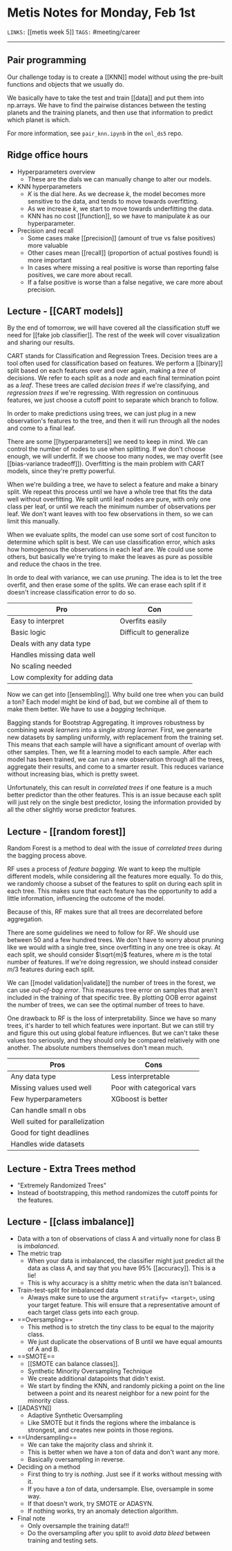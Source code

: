 # Metis Notes for Monday, Feb 1st
`LINKS:` [[metis week 5]]
`TAGS:` #meeting/career

---
## Pair programming
Our challenge today is to create a [[KNN]] model without using the pre-built functions and objects that we usually do. 

We basically have to take the test and train [[data]] and put them into np.arrays. We have to find the pairwise distances between the testing planets and the training planets, and then use that information to predict which planet is which. 

For more information, see `pair_knn.ipynb` in the `onl_ds5` repo. 

## Ridge office hours
- Hyperparameters overview
	- These are the dials we can manually change to alter our models. 
- KNN hyperparameters
	- *K* is the dial here. As we decrease *k*, the model becomes more sensitive to the data, and tends to move towards overfitting. 
	- As we increase *k*, we start to move towards underfitting the data. 
	- KNN has no cost [[function]], so we have to manipulate *k* as our hyperparameter.
- Precision and recall
	- Some cases make [[precision]] (amount of true vs false positives) more valuable
	- Other cases mean [[recall]] (proportion of actual postives found) is more important
	- In cases where missing a real positive is worse than reporting false positives, we care more about recall. 
	- If a false positive is worse than a false negative, we care more about precision. 

## Lecture - [[CART models]]
By the end of tomorrow, we will have covered all the classification stuff we need for [[fake job classifier]]. The rest of the week will cover visualization and sharing our results. 

CART stands for Classification and Regression Trees. Decision trees are a tool often used for classification based on features. We perform a [[binary]] split based on each features over and over again, making a *tree* of decisions. We refer to each split as a *node* and each final termination point as a *leaf*. These trees are called *decision trees* if we're classifying, and *regression trees* if we're regressing. With regression on continuous features, we just choose a cutoff point to separate which branch to follow.

In order to make predictions using trees, we can just plug in a new observation's features to the tree, and then it will run through all the nodes and come to a final leaf. 

There are some [[hyperparameters]] we need to keep in mind. We can control the number of nodes to use when splitting. If we don't choose enough, we will underfit. If we choose too many nodes, we may overfit (see [[bias-variance tradeoff]]). Overfitting is the main problem with CART models, since they're pretty powerful. 

When we're building a tree, we have to select a feature and make a binary split. We repeat this process until we have a whole tree that fits the data well without overfitting. We split until leaf nodes are pure, with only one class per leaf, or until we reach the minimum number of observations per leaf. We don't want leaves with too few observations in them, so we can limit this manually. 

When we evaluate splits, the model can use some sort of cost funciton to determine which split is best. We can use classification error, which asks how homogenous the observations in each leaf are. We could use some others, but basically we're trying to make the leaves as pure as possible and reduce the chaos in the tree.

In orde to deal with variance, we can use *pruning.* The idea is to let the tree overfit, and then erase some of the splits. We can erase each split if it doesn't increase classification error to do so.

| Pro                            | Con                     |
| ------------------------------ | ----------------------- |
| Easy to interpret              | Overfits easily         |
| Basic logic                    | Difficult to generalize |
| Deals with any data type       |                         |
| Handles missing data well      |                         |
| No scaling needed              |                         |
| Low complexity for adding data |                         |

Now we can get into [[ensembling]]. Why build one tree when you can build a ton? Each model might be kind of bad, but we combine all of them to make them better. We have to use a *bagging* technique.

Bagging stands for Bootstrap Aggregating. It improves robustness by combining *weak learners* into a single *strong learner.* First, we genearte new datasets by sampling uniformly, *with* replacement from the training set. This means that each sample will have a significant amount of overlap with other samples. Then, we fit a learning model to each sample. After each model has been trained, we can run a new observation through all the trees, aggregate their results, and come to a smarter result. This reduces variance without increasing bias, which is pretty sweet. 

Unfortunately, this can result in *correlated trees* if one feature is a much better predictor than the other features. This is an issue because each split will just rely on the single best predictor, losing the information provided by all the other slightly worse predictor features.

## Lecture - [[random forest]]
Random Forest is a method to deal with the issue of *correlated trees* during the bagging process above. 

RF uses a process of *feature bagging.* We want to keep the multiple different models, while considering all the features more equally. To do this, we randomly choose a subset of the features to split on during each split in each tree. This makes sure that each feature has the opportunity to add a little information, influencing the outcome of the model. 

Because of this, RF makes sure that all trees are decorrelated before aggregation. 

There are some guidelines we need to follow for RF. We should use between 50 and a few hundred trees. We don't have to worry about pruning like we would with a single tree, since overfitting in any one tree is okay. At each split, we should consider $\sqrt{m}$ features, where $m$ is the total number of features. If we're doing regression, we should instead consider $m/3$ features during each split. 

We can [[model validation|validate]] the number of trees in the forest, we can use *out-of-bag error*. This measures tree error on samples that aren't included in the training of that specific tree. By plotting OOB error against the number of trees, we can see the optimal number of trees to have. 

One drawback to RF is the loss of interpretability. Since we have so many trees, it's harder to tell which features were inportant. But we can still try and figure this out using global feature influences. But we can't take these values too seriously, and they should only be compared relatively with one another. The absolute numbers themselves don't mean much. 

| Pros                            | Cons                       |
| ------------------------------- | -------------------------- |
| Any data type                   | Less interpretable         |
| Missing values used well        | Poor with categorical vars |
| Few hyperparameters             | XGboost is  better         | 
| Can handle small n obs          |                            |
| Well suited for parallelization |                            |
| Good for tight deadlines        |                            |
| Handles wide datasets           |                            |

## Lecture - Extra Trees method
- "Extremely Randomized Trees"
- Instead of bootstrapping, this method randomizes the cutoff points for the features. 

## Lecture - [[class imbalance]]
- Data with a ton of observations of class A and virtually none for class B is *imbalanced*. 
- The metric trap
	- When your data is imbalanced, the classifier might just predict all the data as class A, and say that you have 95% [[accuracy]]. This is a lie!
	- This is why accuracy is a shitty metric when the data isn't balanced. 
- Train-test-split for imbalanced data
	- Always make sure to use the argument `stratify= <target>`, using your target feature. This will ensure that a representative amount of each target class gets into each group. 
- ==Oversampling==
	- This method is to stretch the tiny class to be equal to the majority class. 
	- We just duplicate the observations of B until we have equal amounts of A and B. 
- ==SMOTE==
	- [[SMOTE can balance classes]]. 
	- Synthetic Minority Oversampling Technique
	- We create additional datapoints that didn't exist.
	- We start by finding the KNN, and randomly picking a point on the line between a point and its nearest neighbor for a new point for the minority class. 
- [[ADASYN]]
	- Adaptive Synthetic Oversampling
	- Like SMOTE but it finds the regions where the imbalance is strongest, and creates new points in those regions.  
- ==Undersampling==
	- We can take the majority class and shrink it.
	- This is better when we have a ton of data and don't want any more. 
	- Basically oversampling in reverse. 
- Deciding on a method
	- First thing to try is *nothing*. Just see if it works without messing with it.
	- If you have a *ton* of data, undersample. Else, oversample in some way. 
	- If that doesn't work, try SMOTE or ADASYN. 
	- If nothing works, try an anomaly detection algorithm. 
- Final note
	- Only oversample the training data!!! 
	- Do the oversampling after you split to avoid *data bleed* between training and testing sets. 